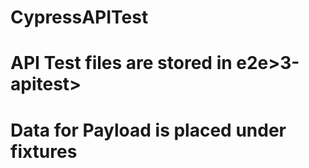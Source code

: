 # CypressAPITest
# API Test files are stored in e2e>3-apitest>
# Data for Payload is placed under fixtures

